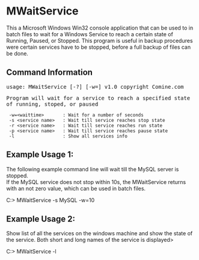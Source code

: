 # MWaitService

This a Microsoft Windows Win32 console application that can be used to 
in batch files to wait for a Windows Service to reach a certain state
of Running, Paused, or Stopped.  This program is useful in backup procedures
were certain services have to be stopped, before a full backup of files can 
be done.


## Command Information

<tt>
   usage:  MWaitService [-?] [-w=<waittime>] <options>
           v1.0 copyright Comine.com

   Program will wait for a service to reach a specified state of running,
   stoped, or paused

     -w=<waittime>       : Wait for a number of seconds
     -s <service name>   : Wait till service reaches stop state
     -r <service name>   : Wait till service reaches run state
     -p <service name>   : Wait till service reaches pause state
     -l                  : Show all services info
</tt>

## Example Usage 1:

The following example command line will wait till the MySQL server is stopped.  
If the MySQL service does not stop within 10s, the MWaitService returns with
an not zero value, which can be used in batch files.

C:>  MWaitService  -s MySQL -w=10


## Example Usage 2:

Show list of all the services on the windows machine and show the state of the
service.  Both short and long names of the service is displayed>

C:>  MWaitService -l






